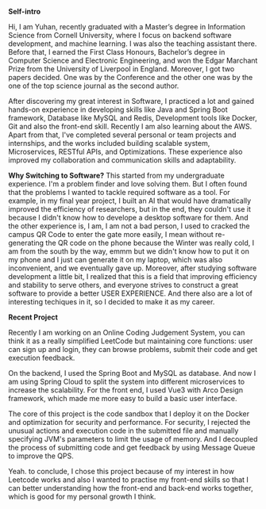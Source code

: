 **Self-intro**

Hi, I am Yuhan,  recently graduated with a Master’s degree in Information Science from Cornell University, where I focus on backend software development, and machine learning. I was also the teaching assistant there. Before that, I earned the First Class Honours, Bachelor’s degree in Computer Science and Electronic Engineering, and won the Edgar Marchant Prize from the University of Liverpool in England.  Moreover, I got two papers decided. One was by the Conference and the other one was by the one of the top science journal as the second author.

After discovering my great interest in Software, I practiced a lot and gained hands-on experience in developing skills like Java and Spring Boot framework, Database like MySQL and Redis, Development tools like Docker, Git and also the front-end skill. Recently I am also learning about the AWS. Apart from that, I've completed several personal or team projects and internships, and the works included building scalable system, Microservices, RESTful APIs, and Optimizations. These experience also improved my collaboration and communication skills and adaptability. 



**Why Switching to Software?**
This started from my undergraduate experience. I'm a problem finder and love solving them. But I often found that the problems I wanted to tackle required software as a tool. For example, in my final year project, I built an AI that would have dramatically improved the efficiency of researchers, but in the end, they couldn't use it because I didn't know how to develope a desktop software for them. And the other experience is,  I am, I am not a bad person, I used to cracked the campus QR Code to enter the gate more easily, I mean without re-generating the QR code on the phone because the Winter was really cold, I am from the south by the way, emmm but we didn't know how to put it on my phone and I just can generate it on my laptop, which was also inconvenient, and we eventually gave up.
Moreover, after studying software development a little bit, I realized that this is a field that improving efficiency and stability to serve others, and everyone strives to construct a great software to provide a better USER EXPERIENCE. And there also are a lot of interesting techiques in it, so I decided to make it as my career.



**Recent Project**

Recently I am working on an Online Coding Judgement System, you can think it as a really simplified LeetCode but maintaining core functions: user can sign up and login, they can browse problems, submit their code and get execution feedback. 

On the backend, I used the Spring Boot and MySQL as database. And now I am using Spring Cloud to split the system into different microservices to increase the scalability. For the front end, I used Vue3 with Arco Design framework, which made me more easy to build a basic user interface.

The core of this project is the code sandbox that I deploy it on the Docker and optimization for security and performance. For security, I rejected the unusual actions and execution code in the submitted file and manually specifying JVM's parameters to limit the usage of memory. And I decoupled the process of submitting code and get feedback by using Message Queue to improve the QPS.

Yeah. to conclude, I chose this project because of my interest in how Leetcode works and also I wanted to practise my front-end skills so that I can better understanding how the front-end and back-end works together, which is good for my personal growth I think.
